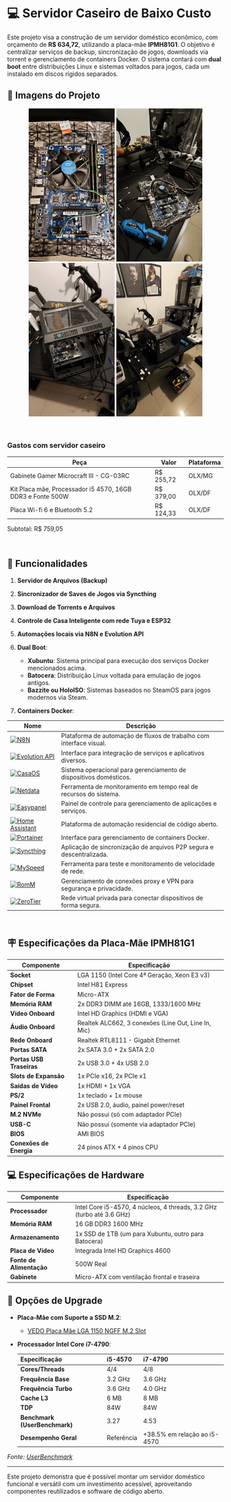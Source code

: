 # 💻 Servidor Caseiro de Baixo Custo

Este projeto visa a construção de um servidor doméstico econômico, com orçamento de **R\$ 634,72**, utilizando a placa-mãe **IPMH81G1**. O objetivo é centralizar serviços de backup, sincronização de jogos, downloads via torrent e gerenciamento de containers Docker. O sistema contará com **dual boot** entre distribuições Linux e sistemas voltados para jogos, cada um instalado em discos rígidos separados.

## 📸 Imagens do Projeto

<p align="center">
  <img src="img1.jpg" width="200" />
  <img src="img2.jpg" width="200" />
  <img src="img3.jpg" width="200" />
  <img src="img4.jpg" width="200" />
</p>  

<br/>

### Gastos com servidor caseiro

| Peça                                                        | Valor     | Plataforma |
|-------------------------------------------------------------|-----------|------------|
| Gabinete Gamer Microcraft III - CG-03RC                     | R$ 255,72 | OLX/MG     |
| Kit Placa mãe, Processador i5 4570, 16GB DDR3 e Fonte 500W  | R$ 379,00 | OLX/DF     |
| Placa Wi-fi 6 e Bluetooth 5.2  | R$ 124,33 | OLX/DF     |

Subtotal: R$ 759,05

<br/>

## 🧰 Funcionalidades

1. **Servidor de Arquivos (Backup)**

2. **Sincronizador de Saves de Jogos via Syncthing**

3. **Download de Torrents e Arquivos**

4. **Controle de Casa Inteligente com rede Tuya e ESP32**

5. **Automações locais via N8N e Evolution API**

6. **Dual Boot**:

   * **Xubuntu**: Sistema principal para execução dos serviços Docker mencionados acima.
   * **Batocera**: Distribuição Linux voltada para emulação de jogos antigos.
   * **Bazzite ou HoloISO**: Sistemas baseados no SteamOS para jogos modernos via Steam.

7. **Containers Docker**:  


| Nome                                                                                 | Descrição                                                           |
| ------------------------------------------------------------------------------------ | ------------------------------------------------------------------- |
| [![N8N](https://img.shields.io/badge/n8n-Workflow%20Automation-orange)](https://n8n.io/)               | Plataforma de automação de fluxos de trabalho com interface visual. |
| [![Evolution API](https://img.shields.io/badge/Evolution%20API-API%20de%20Integração-blue)](#)         | Interface para integração de serviços e aplicativos diversos.       |
| [![CasaOS](https://img.shields.io/badge/CasaOS-Gerenciamento%20Doméstico-brightgreen)](https://casaos.io/)       | Sistema operacional para gerenciamento de dispositivos domésticos.  |
| [![Netdata](https://img.shields.io/badge/Netdata-Monitoramento%20de%20Sistema-red)](https://www.netdata.cloud/) | Ferramenta de monitoramento em tempo real de recursos do sistema.   |
| [![Easypanel](https://img.shields.io/badge/Easypanel-Gerenciamento%20de%20Aplicações-yellow)](https://easypanel.io/) | Painel de controle para gerenciamento de aplicações e serviços.     |
| [![Home Assistant](https://img.shields.io/badge/Home%20Assistant-Automação%20Residencial-blueviolet)](https://www.home-assistant.io/) | Plataforma de automação residencial de código aberto.               |
| [![Portainer](https://img.shields.io/badge/Portainer-Gerenciamento%20de%20Containers-lightgrey)](https://www.portainer.io/) | Interface para gerenciamento de containers Docker.                  |
| [![Syncthing](https://img.shields.io/badge/Syncthing-Sync%20Files-orange)](https://syncthing.net/)     | Aplicação de sincronização de arquivos P2P segura e descentralizada.|
| [![MySpeed](https://img.shields.io/badge/MySpeed-Speed%20Testing-blue)](#)                         | Ferramenta para teste e monitoramento de velocidade de rede.        |
| [![RomM](https://img.shields.io/badge/RomM-Proxies%20e%20VPN-purple)](#)                           | Gerenciamento de conexões proxy e VPN para segurança e privacidade. |
| [![ZeroTier](https://img.shields.io/badge/ZeroTier-VPN%20e%20Rede-blue)](https://www.zerotier.com/)   | Rede virtual privada para conectar dispositivos de forma segura.    | 


<br>

## 🪧 Especificações da Placa-Mãe IPMH81G1

| Componente               | Especificação                                       |
| ------------------------ | --------------------------------------------------- |
| **Socket**               | LGA 1150 (Intel Core 4ª Geração, Xeon E3 v3)        |
| **Chipset**              | Intel H81 Express                                   |
| **Fator de Forma**       | Micro-ATX                                           |
| **Memória RAM**          | 2x DDR3 DIMM até 16GB, 1333/1600 MHz                |
| **Vídeo Onboard**        | Intel HD Graphics (HDMI e VGA)                      |
| **Áudio Onboard**        | Realtek ALC662, 3 conexões (Line Out, Line In, Mic) |
| **Rede Onboard**         | Realtek RTL8111 - Gigabit Ethernet                  |
| **Portas SATA**          | 2x SATA 3.0 + 2x SATA 2.0                           |
| **Portas USB Traseiras** | 2x USB 3.0 + 4x USB 2.0                             |
| **Slots de Expansão**    | 1x PCIe x16, 2x PCIe x1                             |
| **Saídas de Vídeo**      | 1x HDMI + 1x VGA                                    |
| **PS/2**                 | 1x teclado + 1x mouse                               |
| **Painel Frontal**       | 2x USB 2.0, áudio, painel power/reset               |
| **M.2 NVMe**             | Não possui (só com adaptador PCIe)                  |
| **USB-C**                | Não possui (somente via adaptador PCIe)             |
| **BIOS**                 | AMI BIOS                                            |
| **Conexões de Energia**  | 24 pinos ATX + 4 pinos CPU                          |

## 💻 Especificações de Hardware

| Componente               | Especificação                                                         |
| ------------------------ | --------------------------------------------------------------------- |
| **Processador**          | Intel Core i5-4570, 4 núcleos, 4 threads, 3.2 GHz (turbo até 3.6 GHz) |
| **Memória RAM**          | 16 GB DDR3 1600 MHz                                                    |
| **Armazenamento**        | 1x SSD de 1TB (um para Xubuntu, outro para Batocera)                  |
| **Placa de Vídeo**       | Integrada Intel HD Graphics 4600                                      |
| **Fonte de Alimentação** | 500W Real                                                             |
| **Gabinete**             | Micro-ATX com ventilação frontal e traseira                           |

## 🔧 Opções de Upgrade

* **Placa-Mãe com Suporte a SSD M.2**:

  * [VEDO Placa Mãe LGA 1150 NGFF M.2 Slot](https://www.amazon.com.br/gp/product/B0BVVY1MSC/ref=ox_sc_act_title_1?smid=A2ZM0XEGQ4KBL7&th=1)

* **Processador Intel Core i7-4790**:

  | Especificação                 | i5-4570    | i7-4790                      |
  | ----------------------------- | ---------- | ---------------------------- |
  | **Cores/Threads**             | 4/4        | 4/8                          |
  | **Frequência Base**           | 3.2 GHz    | 3.6 GHz                      |
  | **Frequência Turbo**          | 3.6 GHz    | 4.0 GHz                      |
  | **Cache L3**                  | 6 MB       | 8 MB                         |
  | **TDP**                       | 84W        | 84W                          |
  | **Benchmark (UserBenchmark)** | 3.27       | 4.53                         |
  | **Desempenho Geral**          | Referência | +38.5% em relação ao i5-4570 |

*Fonte: [UserBenchmark](https://cpu.userbenchmark.com/Compare/Intel-Core-i7-4790-vs-Intel-Core-i5-4570/2293vs2770)*

---

Este projeto demonstra que é possível montar um servidor doméstico funcional e versátil com um investimento acessível, aproveitando componentes reutilizados e software de código aberto.
